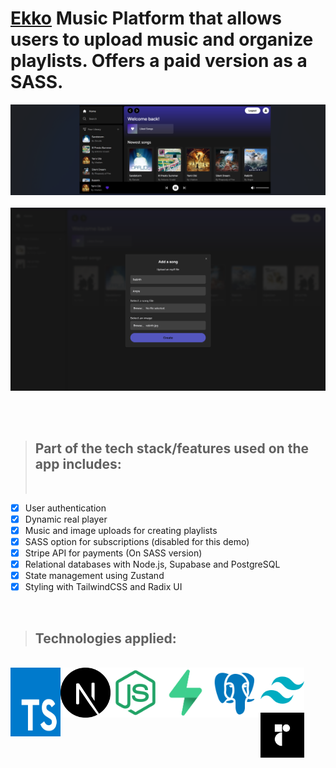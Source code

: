 # [Ekko](https://ekko9.vercel.app/) Music Platform that allows users to upload music and organize playlists. Offers a paid version as a SASS.

<img src="app/assets/ekko.png" alt="Ekko Home" />
<br><br>
<img src="app/assets/ekko2.png" alt="Ekko Upload" />

<br><br>

> <h2>Part of the tech stack/features used on the app includes:</h2>
> <br>

- [x] User authentication
- [x] Dynamic real player
- [x] Music and image uploads for creating playlists
- [x] SASS option for subscriptions (disabled for this demo)
- [x] Stripe API for payments (On SASS version)
- [x] Relational databases with Node.js, Supabase and PostgreSQL
- [x] State management using Zustand
- [x] Styling with TailwindCSS and Radix UI

<br>

> <h2>Technologies applied:</h2>

<br>

<img src="app/assets/typescript.svg" alt="TypeScript" align="left" height="110" width="80"/>
<img src="app/assets/nextjs.svg" alt="Next.js" align="left" height="80" width="80"/>
<img src="app/assets/nodejs.svg" alt="Node.js" align="left" height="80" width="80"/>
<img src="app/assets/supabase.svg" alt="Supabase" align="left" height="80" width="80"/>
<img src="app/assets/postgresql.svg" alt="PostgreSQL" align="left" height="80" width="80"/>
<img src="app/assets/tailwind.svg" alt="TailwindCSS" align="left" height="72" width="70"/>
<img src="app/assets/radixui.png" alt="Radix UI" align="left" height="72" width="70"/>

